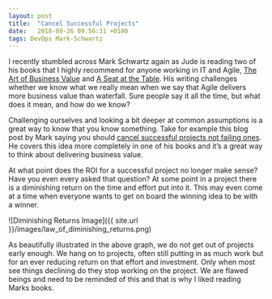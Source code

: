 ```yaml
---
layout: post
title:  "Cancel Successful Projects"
date:   2018-09-26 09:56:31 +0100
tags: DevOps Mark-Schwartz
---
```


I recently stumbled across Mark Schwartz again as Jude is reading two of his books that I highly recommend for anyone  working in IT and Agile, [The Art of Business Value](https://www.amazon.co.uk/Art-Business-Value-Mark-Schwartz/dp/1942788045/) and [A Seat at the Table](https://www.amazon.co.uk/Seat-Table-Leadership-Age-Agility/dp/1942788118/). His writing challenges whether we know what we really mean when we say that Agile delivers more business value than waterfall. Sure people say it all the time, but what does it mean, and how do we know?

Challenging ourselves and looking a bit deeper at common assumptions is a great way to know that you know something. Take for example this blog post by Mark saying you should [cancel successful projects not failing ones](https://governmentittoday.wordpress.com/2015/03/20/cancel-successful-projects-not-failing-ones/). He covers this idea more completely in one of his books and it’s a great way to think about delivering business value. 

At what point does the ROI for a successful project no longer make sense? Have you even every asked that question? At some point in a project there is a diminishing return on the time and effort put into it. This may even come at a time when everyone wants to get on board the winning idea to be with a winner.

![Diminishing Returns Image]({{ site.url }}/images/law_of_diminishing_returns.png)

As beautifully illustrated in the above graph, we do not get out of projects early enough. We hang on to projects, often still putting in as much work but for an ever reducing return on that effort and investment. Only when most see things declining do they stop working on the project. We are flawed beings and need to be reminded of this and that is why I liked reading Marks books.
